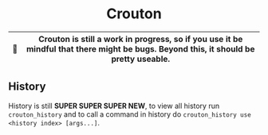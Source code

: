 <h1 align="center">Crouton</h1>

| 📌 |  Crouton is still a work in progress, so if you use it be mindful that there might be bugs. Beyond this, it should be pretty useable.
| -- | - 

## History
History is still **SUPER SUPER SUPER NEW**, to view all history run `crouton_history` and to call a command in history do `crouton_history use <history index> [args...]`.